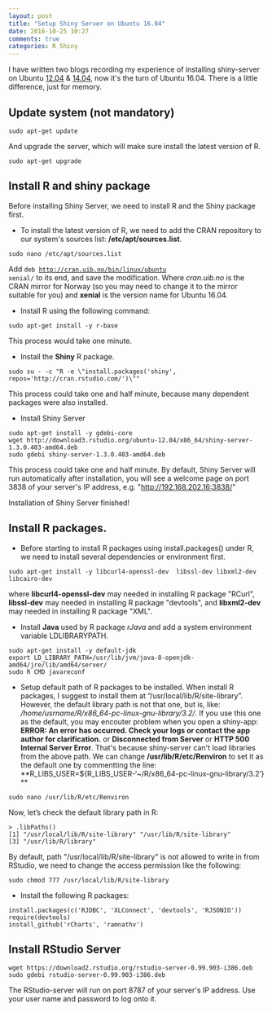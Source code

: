 ```yaml
---
layout: post
title: "Setup Shiny Server on Ubuntu 16.04"
date: 2016-10-25 10:27
comments: true
categories: R Shiny
---
```


I have written two blogs recording my experience of installing shiny-server on Ubuntu [12.04](http://withr.me/set-up-highcharts-export-server-on-ubuntu-server-12-dot-04-step-by-step/) & [14.04](http://withr.me/set-up-shiny-server-on-ubuntu-14-dot-04/), now it's the turn of Ubuntu 16.04. There is a little difference, just for memory. 

<!-- more -->


## Update system (not mandatory) 

~~~~
sudo apt-get update
~~~~

And upgrade the server, which will make sure install the latest version of R.

~~~~
sudo apt-get upgrade
~~~~


## Install R and shiny package

 Before installing Shiny Server, we need to install R and the Shiny package first. 

- To install the latest version of R, we need to add the CRAN repository to our system's sources list: **/etc/apt/sources.list**. 

~~~~
sudo nano /etc/apt/sources.list
~~~~

Add <code>deb http://cran.uib.no/bin/linux/ubuntu xenial/</code> to its end, and save the modification. Where *cran.uib.no* is the CRAN mirror for Norway (so you may need to change it to the mirror suitable for you) and **xenial** is the version name for Ubuntu 16.04.

- Install R using the following command: 

~~~~
sudo apt-get install -y r-base
~~~~

This process would take one minute. 

- Install the **Shiny** R package.

~~~~
sudo su - -c "R -e \"install.packages('shiny', repos='http://cran.rstudio.com/')\""
~~~~

This process could take one and half minute, because many dependent packages were also installed. 

- Install Shiny Server

~~~~
sudo apt-get install -y gdebi-core
wget http://download3.rstudio.org/ubuntu-12.04/x86_64/shiny-server-1.3.0.403-amd64.deb
sudo gdebi shiny-server-1.3.0.403-amd64.deb
~~~~

This process could take one and half minute. By default, Shiny Server will run automatically after installation, you will see a welcome page on port 3838 of your server's IP address, e.g. "http://192.168.202.16:3838/"

Installation of Shiny Server finished!


## Install R packages. 

 - Before starting to install R packages using install.packages() under R, we need to install several dependencies or environment first.


~~~~
sudo apt-get install -y libcurl4-openssl-dev  libssl-dev libxml2-dev libcairo-dev
~~~~

where **libcurl4-openssl-dev** may needed in installing R package "RCurl", **libssl-dev** may needed in installing R package "devtools", and **libxml2-dev** may needed in installing R package "XML". 
 

 
- Install **Java** used by R package *rJava* and add a system environment variable LDLIBRARYPATH.

~~~~
sudo apt-get install -y default-jdk
export LD_LIBRARY_PATH=/usr/lib/jvm/java-8-openjdk-amd64/jre/lib/amd64/server/
sudo R CMD javareconf  
~~~~

- Setup default path of R packages to be installed. When install R packages, I suggest to install them at “/usr/local/lib/R/site-library”. However, the default library path is not that one, but is,  like: */home/usrname/R/x86_64-pc-linux-gnu-library/3.2/*. If you use this one as the default, you may encouter problem when you open a shiny-app: **ERROR: An error has occurred. Check your logs or contact the app author for clarification.** or **Disconnected from Server** or **HTTP 500 Internal Server Error**. That's because shiny-server can't load libraries from the above path. We can change **/usr/lib/R/etc/Renviron** to set it as the default one by commentting the line: **R_LIBS_USER=${R_LIBS_USER-‘~/R/x86_64-pc-linux-gnu-library/3.2’} **

~~~~
sudo nano /usr/lib/R/etc/Renviron
~~~~

Now, let’s check the default library path in R:

~~~~
> .libPaths()
[1] "/usr/local/lib/R/site-library" "/usr/lib/R/site-library"
[3] "/usr/lib/R/library"
~~~~

By default, path  "/usr/local/lib/R/site-library" is not allowed to write in from RStudio, we need to change the access permission like the following: 

~~~~
sudo chmod 777 /usr/local/lib/R/site-library
~~~~



- Install the following R packages:

~~~~
install.packages(c('RJDBC', 'XLConnect', 'devtools', 'RJSONIO'))
require(devtools)
install_github('rCharts', 'ramnathv')
~~~~


## Install RStudio Server

~~~~
wget https://download2.rstudio.org/rstudio-server-0.99.903-i386.deb
sudo gdebi rstudio-server-0.99.903-i386.deb
~~~~

The RStudio-server will run on port 8787 of your server's IP address. Use your user name and password to log onto it. 

